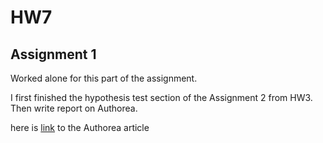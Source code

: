 # HW7

## Assignment 1

Worked alone for this part of the assignment. 

I first finished the hypothesis test section of the Assignment 2 from HW3. Then write report on Authorea. 

here is [link](https://www.authorea.com/users/174981/articles/212343-a-citi-bike-analysis-of-riders-health-conditions-by-gender) to the Authorea article
